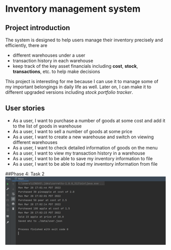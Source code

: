 # Inventory management system

## Project introduction

The system is designed to help users manage their inventory precisely and efficiently,
there are 
- different warehouses under a user
- transaction history in each warehouse
- keep track of the key asset financials including **cost**, **stock**, **transactions**, etc. 
to help make decisions


This project is interesting for me because I can use it to manage some of my important belongings
in daily life as well. Later on, I can make it to different upgraded versions including *stock portfolio tracker*.

## User stories

- As a user, I want to purchase a number of goods at some cost and add it to the list of goods in warehouse
- As a user, I want to sell a number of goods at some price
- As a user, I want to create a new warehouse and switch on viewing different warehouses
- As a user, I want to check detailed information of goods on the menu
- As a user, I want to view my transaction history in a warehouse
- As a user, I want to be able to save my inventory information to file
- As a user, I want to be able to load my inventory information from file 


##Phase 4: Task 2
![img.png](img.png)